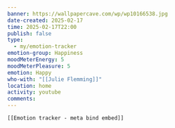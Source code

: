 ```yaml
---
banner: https://wallpapercave.com/wp/wp10166538.jpg
date-created: 2025-02-17
time: 2025-02-17T22:00
publish: false
type:
  - my/emotion-tracker
emotion-group: Happiness
moodMeterEnergy: 5
moodMeterPleasure: 5
emotion: Happy
who-with: "[[Julie Flemming]]"
location: home
activity: youtube
comments:
---
```


```meta-bind-embed
[[Emotion tracker - meta bind embed]]
```